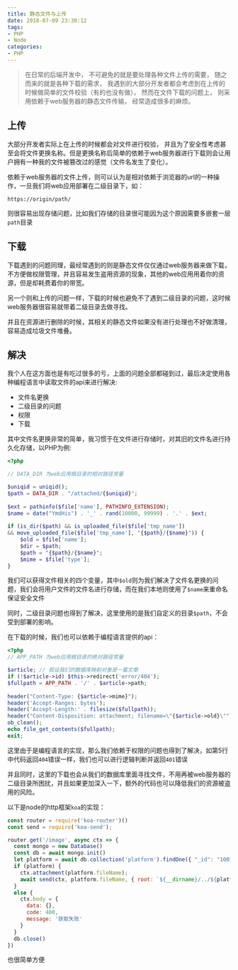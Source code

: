 ```yaml
---
title: 静态文件与上传
date: 2018-07-09 23:30:12
tags: 
- PHP
- Node
categories:
- PHP
---
```


> 在日常的后端开发中， 不可避免的就是要处理各种文件上传的需要， 随之而来的就是各种下载的需求， 我遇到的大部分开发者都会考虑到在上传的时候做简单的文件校验（有的也没有做）， 然而在文件下载的问题上， 则采用依赖于web服务器的静态文件传输， 经常造成很多的麻烦。

## 上传

大部分开发者实际上在上传的时候都会对文件进行校验， 并且为了安全性考虑甚至会将文件更换名称。但是更换名称后简单的依赖于web服务器进行下载则会让用户拥有一种我的文件被篡改过的感觉（文件名发生了变化）。

依赖于web服务器的文件上传，则可以认为是相对依赖于浏览器的url的一种操作，一旦我们将web应用部署在二级目录下，如：

```
https://origin/path/
```

则很容易出现存储问题，比如我们存储的目录很可能因为这个原因需要多嵌套一层`path`目录

## 下载

下载遇到的问题同理，最经常遇到的则是静态文件仅仅通过web服务器来做下载，不方便做权限管理，并且容易发生盗用资源的现象，其他的web应用用着你的资源，但是却耗费着你的带宽。

另一个则和上传的问题一样，下载的时候也避免不了遇到二级目录的问题，这时候web服务器很容易就带着二级目录去做寻找。

并且在资源进行删除的时候，其相关的静态文件如果没有进行处理也不好做清理，容易造成垃圾文件堆叠。


## 解决

我个人在这方面也是有吃过很多的亏，上面的问题全部都碰到过，最后决定使用各种编程语言中读取文件的api来进行解决:

* 文件名更换
* 二级目录的问题
* 权限
* 下载

其中文件名更换非常的简单，我习惯于在文件进行存储时，对其旧的文件名进行持久化存储，以PHP为例:

``` php
<?php

// DATA_DIR 为web应用根目录的相对路径常量

$uniqid = uniqid();
$path = DATA_DIR . "/attached/{$uniqid}";
    
$ext = pathinfo($file['name'], PATHINFO_EXTENSION);
$name = date("YmdHis") . '_' . rand(10000, 99999) . '.' . $ext;
    
if (is_dir($path) && is_uploaded_file($file['tmp_name'])
&& move_uploaded_file($file['tmp_name'], "{$path}/{$name}")) {
    $old = $file['name'];
    $dir = $path;
    $path = "{$path}/{$name}";
    $mime = $file['type'];
}
```

我们可以获得文件相关的四个变量，其中`$old`则为我们解决了文件名更换的问题，我们会将用户文件的文件名进行存储，而在我们本地则使用了`$name`来重命名保证安全文件

同时，二级目录问题也得到了解决，这里使用的是我们自定义的目录`$path`，不会受到部署的影响。

在下载的时候，我们也可以依赖于编程语言提供的api：

``` php
<?php
// APP_PATH 为web应用根目录的绝对路径常量

$article; // 假设我们的数据库映射对象是一篇文章
if (!$article->id) $this->redirect('error/404');
$fullpath = APP_PATH . '/' . $article->path;
    
header("Content-Type: {$article->mime}");
header('Accept-Ranges: bytes');
header('Accept-Length:' . filesize($fullpath));
header("Content-Disposition: attachment; filename=\"{$article->old}\"");
ob_clean();
echo file_get_contents($fullpath);
exit;
```

这里由于是编程语言的实现，那么我们依赖于权限的问题也得到了解决，如第5行中代码返回`404`错误一样，我们也可以进行逻辑判断并返回`401`错误

并且同时，这里的下载也会从我们的数据库里面寻找文件，不用再被web服务器的二级目录所困扰，并且如果更加深入一下，额外的代码也可以降低我们的资源被盗用的风险。

以下是node的http框架`koa`的实现：

``` javascript
const router = require('koa-router')()
const send = require('koa-send');

router.get('/image', async ctx => {
  const mongo = new Database()
  const db = await mongo.init()
  let platform = await db.collection('platform').findOne({ "_id": "10010" })
  if (platform) {
    ctx.attachment(platform.fileName);
    await send(ctx, platform.fileName, { root: `${__dirname}/../${platform.filePath}` });
  }
  else {
    ctx.body = {
      data: {},
      code: 400,
      message: '获取失败'
    }
  }
  db.close()
})

```

也很简单方便